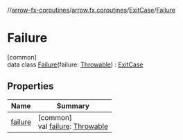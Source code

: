 //[arrow-fx-coroutines](../../../../index.md)/[arrow.fx.coroutines](../../index.md)/[ExitCase](../index.md)/[Failure](index.md)

# Failure

[common]\
data class [Failure](index.md)(failure: [Throwable](https://kotlinlang.org/api/latest/jvm/stdlib/kotlin/-throwable/index.html)) : [ExitCase](../index.md)

## Properties

| Name | Summary |
|---|---|
| [failure](failure.md) | [common]<br>val [failure](failure.md): [Throwable](https://kotlinlang.org/api/latest/jvm/stdlib/kotlin/-throwable/index.html) |
